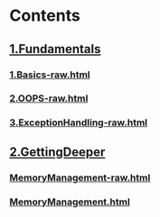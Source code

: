 # Contents
## [1.Fundamentals](./1.Fundamentals/master.html)
### [1.Basics-raw.html](./1.Fundamentals/1.Basics-raw.html)
### [2.OOPS-raw.html](./1.Fundamentals/2.OOPS-raw.html)
### [3.ExceptionHandling-raw.html](./1.Fundamentals/3.ExceptionHandling-raw.html)
## [2.GettingDeeper](./2.GettingDeeper/master.html)
### [MemoryManagement-raw.html](./2.GettingDeeper/MemoryManagement-raw.html)
### [MemoryManagement.html](./2.GettingDeeper/MemoryManagement.html)

